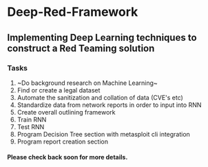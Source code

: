 # Deep-Red-Framework
## Implementing Deep Learning techniques to construct a Red Teaming solution
### Tasks

1. ~Do background research on Machine Learning~
2. Find or create a legal dataset
3. Automate the sanitization and collation of data (CVE's etc)
4. Standardize data from network reports in order to input into RNN
5. Create overall outlining framework
6. Train RNN
7. Test RNN
8. Program Decision Tree section with metasploit cli integration
9. Program report creation section

#### Please check back soon for more details.
